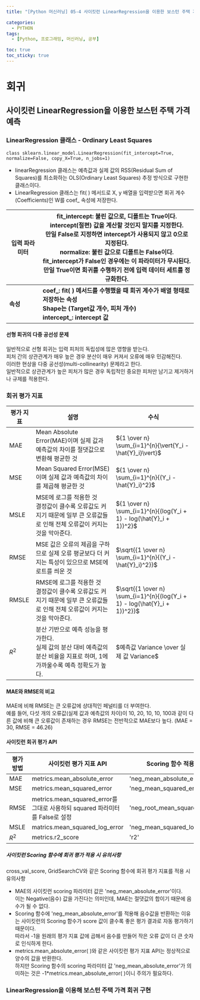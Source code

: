 ```yaml
---
title: "[Python 머신러닝] 05-4 사이킷런 LinearRegression을 이용한 보스턴 주택 가격 예측"

categories: 
  - PYTHON
tags:
  - [Python, 프로그래밍, 머신러닝, 공부]

toc: true
toc_sticky: true
---
```


# 회귀


## 사이킷런 LinearRegression을 이용한 보스턴 주택 가격 예측


### LinearRegression 클래스 - Ordinary Least Squares

```
class sklearn.linear_model.LinearRegression(fit_intercept=True, normalize=False, copy_X=True, n_jobs=1)
```
- linearRegression 클래스는 예측값과 실제 값의 RSS(Residual Sum of Squares)를 최소화하는 OLS(Ordinary Least Squares) 추정 방식으로 구현한 클래스이다. 
- LinearRegression 클래스는 fit( ) 메서드로 X, y 배열을 입력받으면 회귀 계수(Coefficients)인 W를 coef_ 속성에 저장한다.

입력 파라미터|fit_intercept: 불린 값으로, 디폴트는 True이다. <br> intercept(절편) 값을 계산할 것인지 말지를 지정한다. <br> 만일 False로 지정하면 intercept가 사용되지 않고 0으로 지정된다. <br> normalize: 불린 값으로 디폴트는 False이다. <br> fit_intercept가 False인 경우에는 이 파라미터가 무시된다. <br> 만일 True이면 회귀를 수행하기 전에 입력 데이터 세트를 정규화한다.
---|---
**속성**|**coef_: fit( ) 메서드를 수행했을 때 회귀 계수가 배열 형태로 저장하는 속성 <br> Shape는 (Target값 개수, 피처 개수) <br> intercept_: intercept 값**


#### 선형 회귀의 다중 공선성 문제

일반적으로 선형 회귀는 입력 피처의 독립성에 많은 영향을 받는다. <br> 피처 간의 상관관계가 매우 높은 경우 분산이 매우 커져서 오류에 매우 민감해진다. <br> 이러한 현상을 다중 공선성(multi-collinearity) 문제라고 한다. <br> 일반적으로 상관관계가 높은 피처가 많은 경우 독립적인 중요한 피처만 남기고 제거하거나 규제를 적용한다.


### 회귀 평가 지표

평가 지표|설명|수식
---|---|---
MAE|Mean Absolute Error(MAE)이며 실제 값과 예측값의 차이를 절댓값으로 변환해 평균한 것|${1 \over n} \sum_{i=1}^{n}{\vert{Y_i  - \hat{Y}_i}\vert}$
MSE|Mean Squared Error(MSE)이며 실제 값과 예측값의 차이를 제곱해 평균한 것|${1 \over n} \sum_{i=1}^{n}{(Y_i  - \hat{Y}_i)^2}$
MSLE|MSE에 로그를 적용한 것 <br> 결정값이 클수록 오류값도 커지기 때문에 일부 큰 오류값들로 인해 전체 오류값이 커지는 것을 막아준다.|${1 \over n} \sum_{i=1}^{n}{(log(Y_i + 1) - log(\hat{Y}_i + 1))^2}$
RMSE|MSE 값은 오류의 제곱을 구하므로 실제 오류 평균보다 더 커지는 특성이 있으므로 MSE에 로트를 씌운 것|$\sqrt{{1 \over n} \sum_{i=1}^{n}{(Y_i  - \hat{Y}_i)^2}}$
RMSLE|RMSE에 로그를 적용한 것 <br> 결정값이 클수록 오류값도 커지기 때문에 일부 큰 오류값들로 인해 전체 오류값이 커지는 것을 막아준다.|$\sqrt{{1 \over n} \sum_{i=1}^{n}{(log(Y_i + 1) - log(\hat{Y}_i + 1))^2}}$
$R^2$|분산 기반으로 예측 성능을 평가한다. <br> 실제 값의 분산 대비 예측값의 분산 비율을 지표로 하며, 1에 가까울수록 예측 정확도가 높다.|$예측값 Variance \over 실제 값 Variance$


#### MAE와 RMSE의 비교

MAE에 비해 RMSE는 큰 오류값에 상대적인 페널티를 더 부여한다. <br> 예를 들어, 다섯 개의 오류값(실제 값과 예측값의 차이)이 10, 20, 10, 10, 100과 같이 다른 값에 비해 큰 오류값이 존재하는 경우 RMSE는 전반적으로 MAE보다 높다. (MAE = 30, RMSE = 46.26)


#### 사이킷런 회귀 평가 API

평가 방법|사이킷런 평가 지표 API|Scoring 함수 적용 값
---|---|---
MAE| metrics.mean_absolute_error|'neg_mean_absolute_error'
MSE|metrics.mean_squared_error|'neg_mean_squared_error'
RMSE|metrics.mean_squared_error를 그대로 사용하되 squared 파라미터를 False로 설정|'neg_root_mean_squared_error'
MSLE|matrics.mean_squared_log_error|'neg_mean_squared_log_error'
$R^2$|metrics.r2_score|'r2'

##### 사이킷런 Scoring 함수에 회귀 평가 적용 시 유의사항

cross_val_score, GridSearchCV와 같은 Scoring 함수에 회귀 평가 지표를 적용 시 유의사항
- MAE의 사이킷런 scoring 파라미터 값은 'neg_mean_absolute_error'이다. <br> 이는 Negative(음수) 값을 가진다는 의미인데, MAE는 절댓값의 합이기 때문에 음수가 될 수 없다.
- Scoring 함수에 'neg_mean_absolute_error'를 적용해 음수값을 반환하는 이유는 사이킷런의 Scoring 함수가 score 값이 클수록 좋은 평가 결과로 자동 평가하기 때문이다. <br> 따라서 -1을 원래의 평가 지표 값에 곱해서 음수를 만들어 작은 오류 값이 더 큰 숫자로 인식하게 한다.
- metrics.mean_absolute_error( )와 같은 사이킷런 평가 지표 API는 정상적으로 양수의 값을 반환한다. <br> 하지만 Scoring 함수의 scoring 파라미터 값 'neg_mean_absolute_error'가 의미하는 것은 -1*metrics.mean_absolute_error( )이니 주의가 필요하다.




### LinearRegression을 이용해 보스턴 주택 가격 회귀 구현


